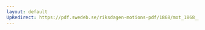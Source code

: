 ```yaml
---
layout: default
UpRedirect: https://pdf.swedeb.se/riksdagen-motions-pdf/1868/mot_1868__ak__00052.pdf
---
```

